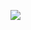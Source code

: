 <a href="https://u8views.com/github/nightmarez"><img src="https://u8views.com/api/v1/github/profiles/1397213/views/day-week-month-total-count.svg"></a>
